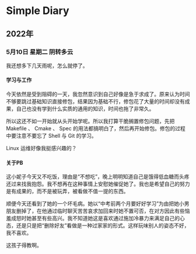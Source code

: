 
# Simple Diary

## 2022年

### 5月10日 星期二 阴转多云

我还想多下几天雨呢，怎么就停了。

#### 学习与工作

今天依然是受到阻碍的一天，我忽然意识到自己好像是急于求成了。原来认为时间不够要跳过基础知识直接修包，结果因为基础不行，修包花了大量的时间却没有成果，自己也没有学到什么实质的通用的知识，时间也拖了非常久。

所以这还不如一开始就从头开始学呢。所以我打算干脆搁置修包问题，先把 Makefile 、 Cmake 、 Spec 的用法都搞明白了，然后再开始修包。修包的过程中要注意不要忘了 Shell 与 Git 的学习。

Linux 运维好像我挺感兴趣的？

#### 关于PB

这小妮子今天又不吃饭，理由是“不想吃”，晚上明明知道自己是饿得低血糖而头疼还过来找我抱怨。我不想再在这种事情上安慰她催促她了。我也是希望自己的努力是有成果的，而不是被玩弄，被看做不值一提的东西。

顺便今天还看到了她的一个坏毛病。她以“中考前两个月要好好学习”为由把她小男朋友删掉了，在他通过临时聊天苦苦哀求加回来时她不置可否，在对方因此有些恼羞成怒时她甚至有些高兴。我不知道她这是喜欢通过施加冷暴力来满足自己的心态，还是只是把“删除好友”看做是一种过家家的形式。这样玩味别人的姿态不好，我不喜欢。

这孩子得教啊。
